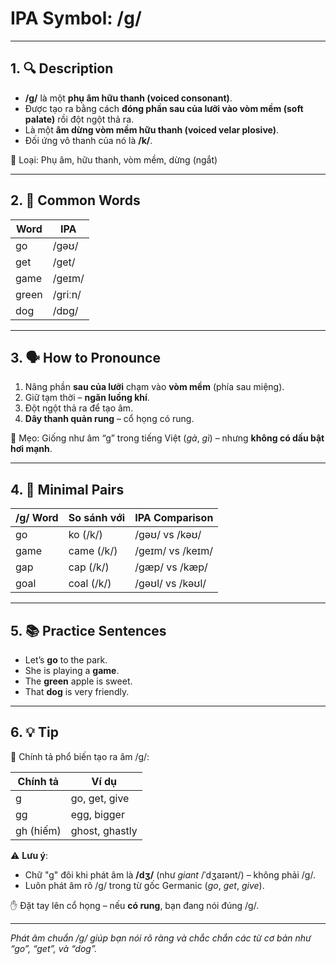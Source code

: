 # IPA Symbol: /g/

---

## 1. 🔍 Description

- **/g/** là một **phụ âm hữu thanh (voiced consonant)**.
- Được tạo ra bằng cách **đóng phần sau của lưỡi vào vòm mềm (soft palate)** rồi đột ngột thả ra.
- Là một **âm dừng vòm mềm hữu thanh (voiced velar plosive)**.
- Đối ứng vô thanh của nó là **/k/**.

📍 Loại: Phụ âm, hữu thanh, vòm mềm, dừng (ngắt)

---

## 2. 📝 Common Words

| Word      | IPA         |
|-----------|-------------|
| go        | /ɡəʊ/       |
| get       | /ɡet/       |
| game      | /ɡeɪm/      |
| green     | /ɡriːn/     |
| dog       | /dɒɡ/       |

---

## 3. 🗣️ How to Pronounce

1. Nâng phần **sau của lưỡi** chạm vào **vòm mềm** (phía sau miệng).
2. Giữ tạm thời – **ngăn luồng khí**.
3. Đột ngột thả ra để tạo âm.
4. **Dây thanh quản rung** – cổ họng có rung.

🧠 Mẹo: Giống như âm “g” trong tiếng Việt (*gà*, *gì*) – nhưng **không có dấu bật hơi mạnh**.

---

## 4. 🎯 Minimal Pairs

| /g/ Word  | So sánh với | IPA Comparison     |
|-----------|--------------|--------------------|
| go        | ko (/k/)     | /ɡəʊ/ vs /kəʊ/     |
| game      | came (/k/)   | /ɡeɪm/ vs /keɪm/   |
| gap       | cap (/k/)    | /ɡæp/ vs /kæp/     |
| goal      | coal (/k/)   | /ɡəʊl/ vs /kəʊl/   |

---

## 5. 📚 Practice Sentences

- Let’s **go** to the park.
- She is playing a **game**.
- The **green** apple is sweet.
- That **dog** is very friendly.

---

## 6. 💡 Tip

📌 Chính tả phổ biến tạo ra âm /g/:

| Chính tả | Ví dụ               |
|----------|---------------------|
| g        | go, get, give       |
| gg       | egg, bigger         |
| gh (hiếm)| ghost, ghastly      |

⚠️ **Lưu ý**:
- Chữ "g" đôi khi phát âm là **/dʒ/** (như *giant* /ˈdʒaɪənt/) – không phải /g/.
- Luôn phát âm rõ /g/ trong từ gốc Germanic (*go*, *get*, *give*).

✋ Đặt tay lên cổ họng – nếu **có rung**, bạn đang nói đúng /g/.

---

*Phát âm chuẩn /g/ giúp bạn nói rõ ràng và chắc chắn các từ cơ bản như “go”, “get”, và “dog”.*

